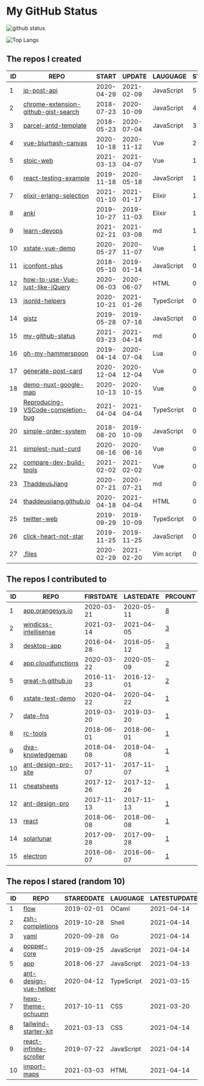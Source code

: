 # My GitHub Status

<img src="https://github-readme-stats-1.yihong0618.vercel.app/api?username=ThaddeusJiang&show_icons=true&&&hide_title=true&count_private=true" alt="github status" />

![Top Langs](https://github-readme-stats-1.yihong0618.vercel.app/api/top-langs/?username=ThaddeusJiang&layout=compact)

<!--START_SECTION:my_github-->
## The repos I created
| ID |                                                    REPO                                                     |   START    |   UPDATE   |  LAUGUAGE  | STARS |
|----|-------------------------------------------------------------------------------------------------------------|------------|------------|------------|-------|
|  1 | [jp-post-api](https://github.com/ThaddeusJiang/jp-post-api)                                                 | 2020-04-29 | 2021-02-09 | JavaScript |     5 |
|  2 | [chrome-extension-github-gist-search](https://github.com/ThaddeusJiang/chrome-extension-github-gist-search) | 2018-07-23 | 2020-10-09 | JavaScript |     4 |
|  3 | [parcel-antd-template](https://github.com/ThaddeusJiang/parcel-antd-template)                               | 2018-05-23 | 2020-07-04 | JavaScript |     3 |
|  4 | [vue-blurhash-canvas](https://github.com/ThaddeusJiang/vue-blurhash-canvas)                                 | 2020-10-18 | 2020-11-12 | Vue        |     2 |
|  5 | [stoic-web](https://github.com/ThaddeusJiang/stoic-web)                                                     | 2021-03-13 | 2021-04-07 | Vue        |     1 |
|  6 | [react-testing-example](https://github.com/ThaddeusJiang/react-testing-example)                             | 2019-11-18 | 2020-05-18 | JavaScript |     1 |
|  7 | [elixir-erlang-selection](https://github.com/ThaddeusJiang/elixir-erlang-selection)                         | 2021-01-10 | 2021-01-17 | Elixir     |     1 |
|  8 | [anki](https://github.com/ThaddeusJiang/anki)                                                               | 2019-10-27 | 2019-11-03 | Elixir     |     1 |
|  9 | [learn-devops](https://github.com/ThaddeusJiang/learn-devops)                                               | 2021-02-21 | 2021-03-08 | md         |     1 |
| 10 | [xstate-vue-demo](https://github.com/ThaddeusJiang/xstate-vue-demo)                                         | 2020-05-27 | 2020-11-07 | Vue        |     1 |
| 11 | [iconfont-plus](https://github.com/ThaddeusJiang/iconfont-plus)                                             | 2018-05-10 | 2019-01-14 | JavaScript |     0 |
| 12 | [how-to-use-Vue-just-like-jQuery](https://github.com/ThaddeusJiang/how-to-use-Vue-just-like-jQuery)         | 2020-06-03 | 2020-06-07 | HTML       |     0 |
| 13 | [jsonld-helpers](https://github.com/ThaddeusJiang/jsonld-helpers)                                           | 2020-10-21 | 2021-01-26 | TypeScript |     0 |
| 14 | [gistz](https://github.com/ThaddeusJiang/gistz)                                                             | 2019-05-28 | 2019-07-16 | JavaScript |     0 |
| 15 | [my-github-status](https://github.com/ThaddeusJiang/my-github-status)                                       | 2021-03-23 | 2021-04-14 | md         |     0 |
| 16 | [oh-my-hammerspoon](https://github.com/ThaddeusJiang/oh-my-hammerspoon)                                     | 2019-04-14 | 2020-07-04 | Lua        |     0 |
| 17 | [generate-post-card](https://github.com/ThaddeusJiang/generate-post-card)                                   | 2020-12-04 | 2020-12-04 | Vue        |     0 |
| 18 | [demo-nuxt-google-map](https://github.com/ThaddeusJiang/demo-nuxt-google-map)                               | 2020-10-13 | 2020-10-15 | Vue        |     0 |
| 19 | [Reproducing-VSCode-completion-bug](https://github.com/ThaddeusJiang/Reproducing-VSCode-completion-bug)     | 2021-04-04 | 2021-04-04 | TypeScript |     0 |
| 20 | [simple-order-system](https://github.com/ThaddeusJiang/simple-order-system)                                 | 2018-08-20 | 2019-10-09 | JavaScript |     0 |
| 21 | [simplest-nuxt-curd](https://github.com/ThaddeusJiang/simplest-nuxt-curd)                                   | 2020-06-16 | 2020-06-16 | Vue        |     0 |
| 22 | [compare-dev-build-tools](https://github.com/ThaddeusJiang/compare-dev-build-tools)                         | 2021-02-02 | 2021-02-02 | Vue        |     0 |
| 23 | [ThaddeusJiang](https://github.com/ThaddeusJiang/ThaddeusJiang)                                             | 2020-07-21 | 2020-07-21 | md         |     0 |
| 24 | [thaddeusjiang.github.io](https://github.com/ThaddeusJiang/thaddeusjiang.github.io)                         | 2020-04-18 | 2021-04-04 | HTML       |     0 |
| 25 | [twitter-web](https://github.com/ThaddeusJiang/twitter-web)                                                 | 2019-09-29 | 2019-10-09 | TypeScript |     0 |
| 26 | [click-heart-not-star](https://github.com/ThaddeusJiang/click-heart-not-star)                               | 2019-11-25 | 2019-11-25 | JavaScript |     0 |
| 27 | [.files](https://github.com/ThaddeusJiang/.files)                                                           | 2020-02-29 | 2021-02-20 | Vim script |     0 |

## The repos I contributed to
| ID |                                    REPO                                    | FIRSTDATE  | LASTEDATE  |                                            PRCOUNT                                            |
|----|----------------------------------------------------------------------------|------------|------------|-----------------------------------------------------------------------------------------------|
|  1 | [app.orangesys.io](https://github.com/orangesys/app.orangesys.io)          | 2020-03-21 | 2020-05-11 | [8](https://github.com/orangesys/app.orangesys.io/pulls?q=is%3Apr+author%3AThaddeusJiang)     |
|  2 | [windicss-intellisense](https://github.com/windicss/windicss-intellisense) | 2021-03-14 | 2021-04-05 | [3](https://github.com/windicss/windicss-intellisense/pulls?q=is%3Apr+author%3AThaddeusJiang) |
|  3 | [desktop-app](https://github.com/leanote/desktop-app)                      | 2016-04-28 | 2016-05-12 | [3](https://github.com/leanote/desktop-app/pulls?q=is%3Apr+author%3AThaddeusJiang)            |
|  4 | [app.cloudfunctions](https://github.com/orangesys/app.cloudfunctions)      | 2020-03-22 | 2020-05-09 | [2](https://github.com/orangesys/app.cloudfunctions/pulls?q=is%3Apr+author%3AThaddeusJiang)   |
|  5 | [great-h.github.io](https://github.com/great-h/great-h.github.io)          | 2016-11-23 | 2016-12-01 | [2](https://github.com/great-h/great-h.github.io/pulls?q=is%3Apr+author%3AThaddeusJiang)      |
|  6 | [xstate-test-demo](https://github.com/davidkpiano/xstate-test-demo)        | 2020-04-22 | 2020-04-22 | [1](https://github.com/davidkpiano/xstate-test-demo/pulls?q=is%3Apr+author%3AThaddeusJiang)   |
|  7 | [date-fns](https://github.com/date-fns/date-fns)                           | 2019-03-20 | 2019-03-20 | [1](https://github.com/date-fns/date-fns/pulls?q=is%3Apr+author%3AThaddeusJiang)              |
|  8 | [rc-tools](https://github.com/react-component/rc-tools)                    | 2018-06-01 | 2018-06-01 | [1](https://github.com/react-component/rc-tools/pulls?q=is%3Apr+author%3AThaddeusJiang)       |
|  9 | [dva-knowledgemap](https://github.com/dvajs/dva-knowledgemap)              | 2018-04-08 | 2018-04-08 | [1](https://github.com/dvajs/dva-knowledgemap/pulls?q=is%3Apr+author%3AThaddeusJiang)         |
| 10 | [ant-design-pro-site](https://github.com/ant-design/ant-design-pro-site)   | 2017-11-07 | 2017-11-07 | [1](https://github.com/ant-design/ant-design-pro-site/pulls?q=is%3Apr+author%3AThaddeusJiang) |
| 11 | [cheatsheets](https://github.com/justjavac/cheatsheets)                    | 2017-12-26 | 2017-12-26 | [1](https://github.com/justjavac/cheatsheets/pulls?q=is%3Apr+author%3AThaddeusJiang)          |
| 12 | [ant-design-pro](https://github.com/ant-design/ant-design-pro)             | 2017-11-13 | 2017-11-13 | [1](https://github.com/ant-design/ant-design-pro/pulls?q=is%3Apr+author%3AThaddeusJiang)      |
| 13 | [react](https://github.com/facebook/react)                                 | 2018-06-08 | 2018-06-08 | [1](https://github.com/facebook/react/pulls?q=is%3Apr+author%3AThaddeusJiang)                 |
| 14 | [solarlunar](https://github.com/yize/solarlunar)                           | 2017-09-28 | 2017-09-28 | [1](https://github.com/yize/solarlunar/pulls?q=is%3Apr+author%3AThaddeusJiang)                |
| 15 | [electron](https://github.com/electron/electron)                           | 2016-06-07 | 2016-06-07 | [1](https://github.com/electron/electron/pulls?q=is%3Apr+author%3AThaddeusJiang)              |

## The repos I stared (random 10)
| ID |                                        REPO                                         | STAREDDATE |  LAUGUAGE  | LATESTUPDATE |
|----|-------------------------------------------------------------------------------------|------------|------------|--------------|
|  1 | [flow](https://github.com/facebook/flow)                                            | 2019-02-01 | OCaml      | 2021-04-14   |
|  2 | [zsh-completions](https://github.com/zsh-users/zsh-completions)                     | 2019-10-28 | Shell      | 2021-04-14   |
|  3 | [yaml](https://github.com/go-yaml/yaml)                                             | 2020-09-28 | Go         | 2021-04-14   |
|  4 | [popper-core](https://github.com/popperjs/popper-core)                              | 2019-09-25 | JavaScript | 2021-04-14   |
|  5 | [app](https://github.com/wip/app)                                                   | 2018-06-27 | JavaScript | 2021-04-13   |
|  6 | [ant-design-vue-helper](https://github.com/vueComponent/ant-design-vue-helper)      | 2020-04-12 | TypeScript | 2021-03-15   |
|  7 | [hexo-theme-ochuunn](https://github.com/ochukai/hexo-theme-ochuunn)                 | 2017-10-11 | CSS        | 2021-03-20   |
|  8 | [tailwind-starter-kit](https://github.com/creativetimofficial/tailwind-starter-kit) | 2021-03-13 | CSS        | 2021-04-14   |
|  9 | [react-infinite-scroller](https://github.com/danbovey/react-infinite-scroller)      | 2019-07-22 | JavaScript | 2021-04-14   |
| 10 | [import-maps](https://github.com/WICG/import-maps)                                  | 2021-03-03 | HTML       | 2021-04-14   |

<!--END_SECTION:my_github-->